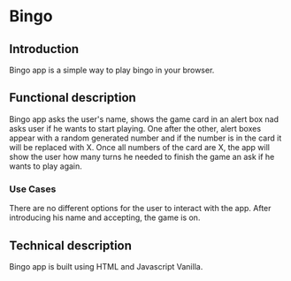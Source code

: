 Bingo
=========

## Introduction

Bingo app is a simple way to play bingo in your browser.

## Functional description

Bingo app asks the user's name, shows the game card in an alert box nad asks user if he wants to start playing. One after the other, alert boxes appear with a random generated number and if the number is in the card it will be replaced with X. Once all numbers of the card are X, the app will show the user how many turns he needed to finish the game an ask if he wants to play again.

### Use Cases 

There are no different options for the user to interact with the app. After introducing his name and accepting, the game is on.


## Technical description

Bingo app is built using HTML and Javascript Vanilla.